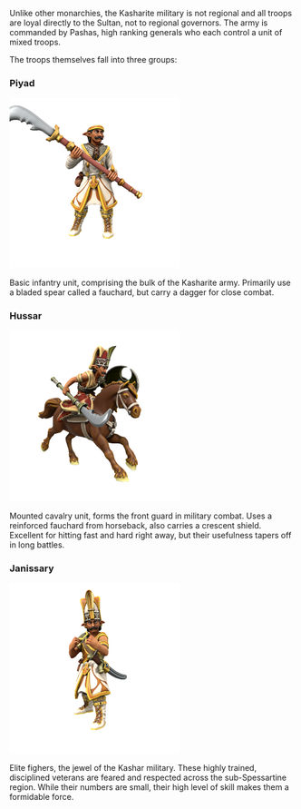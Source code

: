 Unlike other monarchies, the Kasharite military is not regional and all troops are loyal directly to the Sultan, not to regional governors. The army is commanded by Pashas, high ranking generals who each control a unit of mixed troops.

The troops themselves fall into three groups:

### Piyad

![img](piyad.png)

Basic infantry unit, comprising the bulk of the Kasharite army. Primarily use a bladed spear called a fauchard, but carry a dagger for close combat.

### Hussar

![img](hussar.png)

Mounted cavalry unit, forms the front guard in military combat. Uses a reinforced fauchard from horseback, also carries a crescent shield. Excellent for hitting fast and hard right away, but their usefulness tapers off in long battles.

### Janissary

![img](janissary.png)

Elite fighers, the jewel of the Kashar military. These highly trained, disciplined veterans are feared and respected across the sub-Spessartine region. While their numbers are small, their high level of skill makes them a formidable force.